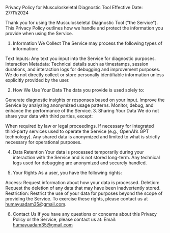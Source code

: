 Privacy Policy for Musculoskeletal Diagnostic Tool
Effective Date: 27/11/2024

Thank you for using the Musculoskeletal Diagnostic Tool ("the Service"). This Privacy Policy outlines how we handle and protect the information you provide when using the Service.

1. Information We Collect
The Service may process the following types of information:

Text Inputs: Any text you input into the Service for diagnostic purposes.
Interaction Metadata: Technical details such as timestamps, session durations, and interaction logs for debugging and improvement purposes.
We do not directly collect or store personally identifiable information unless explicitly provided by the user.

2. How We Use Your Data
The data you provide is used solely to:

Generate diagnostic insights or responses based on your input.
Improve the Service by analyzing anonymized usage patterns.
Monitor, debug, and enhance the performance of the Service.
3. Sharing Your Data
We do not share your data with third parties, except:

When required by law or legal proceedings.
If necessary for integrated third-party services used to operate the Service (e.g., OpenAI’s GPT technology).
Any shared data is anonymized and limited to what is strictly necessary for operational purposes.

4. Data Retention
Your data is processed temporarily during your interaction with the Service and is not stored long-term. Any technical logs used for debugging are anonymized and securely handled.

5. Your Rights
As a user, you have the following rights:

Access: Request information about how your data is processed.
Deletion: Request the deletion of any data that may have been inadvertently stored.
Restriction: Restrict the use of your data for purposes beyond the scope of providing the Service.
To exercise these rights, please contact us at humayuadam35@gmail.com.

6. Contact Us
If you have any questions or concerns about this Privacy Policy or the Service, please contact us at:
Email: humayuadam35@gmail.com
